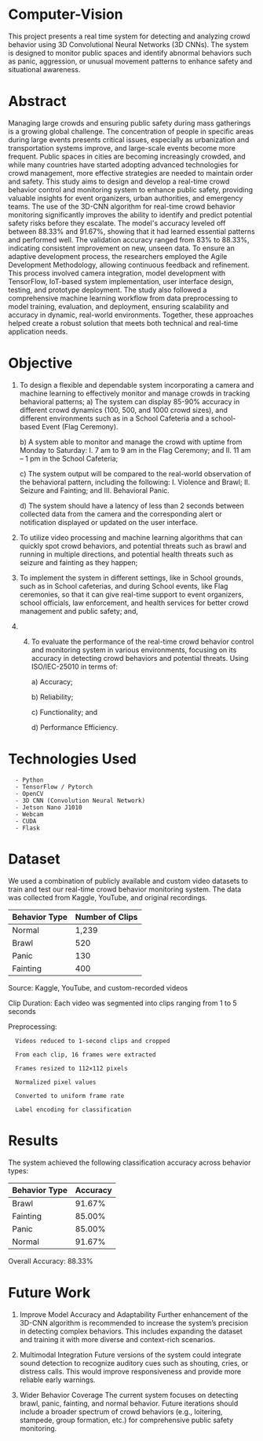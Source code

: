 # Computer-Vision
This project presents a real time system for detecting and analyzing crowd behavior using 3D Convolutional Neural Networks (3D CNNs). The system is designed to monitor public spaces and identify abnormal behaviors such as panic, aggression, or unusual movement patterns to enhance safety and situational awareness.

# Abstract
Managing large crowds and ensuring public safety during mass gatherings is a growing global challenge. The concentration of people in specific areas during large events presents critical issues, especially as urbanization and transportation systems improve, and large-scale events become more frequent. Public spaces in cities are becoming increasingly crowded, and while many countries have started adopting advanced technologies for crowd management, more effective strategies are needed to maintain order and safety. This study aims to design and develop a real-time crowd behavior control and monitoring system to enhance public safety, providing valuable insights for event organizers, urban authorities, and emergency teams. The use of the 3D-CNN algorithm for real-time crowd behavior monitoring significantly improves the ability to identify and predict potential safety risks before they escalate. The model's accuracy leveled off between 88.33% and 91.67%, showing that it had learned essential patterns and performed well. The validation accuracy ranged from 83% to 88.33%, indicating consistent improvement on new, unseen data. To ensure an adaptive development process, the researchers employed the Agile Development Methodology, allowing continuous feedback and refinement. This process involved camera integration, model development with TensorFlow, IoT-based system implementation, user interface design, testing, and prototype deployment. The study also followed a comprehensive machine learning workflow from data preprocessing to model training, evaluation, and deployment, ensuring scalability and accuracy in dynamic, real-world environments. Together, these approaches helped create a robust solution that meets both technical and real-time application needs.

# Objective
1. To design a flexible and dependable system incorporating a camera and machine learning to effectively monitor and manage crowds in tracking behavioral patterns;
      a) The system can display 85-90% accuracy in different crowd dynamics (100, 500, and 1000 crowd sizes), and different environments such as in a       School Cafeteria and a school-based Event (Flag Ceremony).
   
      b) A system able to monitor and manage the crowd with uptime from Monday to Saturday:
      I. 7 am to 9 am in the Flag Ceremony; and
      II. 11 am – 1 pm in the School Cafeteria;
      
      c) The system output will be compared to the real-world observation of the behavioral pattern, including the following:
      I. Violence and Brawl;
      II. Seizure and Fainting; and
      III. Behavioral Panic.
      
      d) The system should have a latency of less than 2 seconds between collected data from the camera and the corresponding alert or notification         displayed or updated on the user interface.

2. To utilize video processing and machine learning algorithms that can quickly spot crowd behaviors, and potential threats such as brawl and running in multiple directions, and potential health threats such as seizure and fainting as they happen;
   
3. To implement the system in different settings, like in School grounds, such as in School cafeterias, and during School events, like Flag ceremonies, so that it can give real-time support to event organizers, school officials, law enforcement, and health services for better crowd management and public safety; and,

4. 4. To evaluate the performance of the real-time crowd behavior control and monitoring system in various environments, focusing on its accuracy in detecting crowd behaviors and potential threats. Using ISO/IEC-25010 in terms of:
   
      a) Accuracy;
      
      b) Reliability;
      
      c) Functionality; and
      
      d) Performance Efficiency.

# Technologies Used
      - Python
      - TensorFlow / Pytorch
      - OpenCV
      - 3D CNN (Convolution Neural Network)
      - Jetson Nano J1010
      - Webcam
      - CUDA
      - Flask

# Dataset
We used a combination of publicly available and custom video datasets to train and test our real-time crowd behavior monitoring system. The data was collected from Kaggle, YouTube, and original recordings.


| Behavior Type | Number of Clips    |
| ------------- | ------------------ |
| Normal        | 1,239              |
| Brawl         | 520                |
| Panic         | 130                |
| Fainting      | 400                |


Source: Kaggle, YouTube, and custom-recorded videos

Clip Duration: Each video was segmented into clips ranging from 1 to 5 seconds

Preprocessing:

      Videos reduced to 1-second clips and cropped
      
      From each clip, 16 frames were extracted
      
      Frames resized to 112×112 pixels
      
      Normalized pixel values
      
      Converted to uniform frame rate
      
      Label encoding for classification
      

# Results
The system achieved the following classification accuracy across behavior types:

| Behavior Type | Accuracy |
| ------------- | -------- |
| Brawl         | 91.67%   |
| Fainting      | 85.00%   |
| Panic         | 85.00%   |
| Normal        | 91.67%   |

Overall Accuracy: 88.33%

# Future Work

1. Improve Model Accuracy and Adaptability
Further enhancement of the 3D-CNN algorithm is recommended to increase the system’s precision in detecting complex behaviors. This includes expanding the dataset and training it with more diverse and context-rich scenarios.

2. Multimodal Integration
Future versions of the system could integrate sound detection to recognize auditory cues such as shouting, cries, or distress calls. This would improve responsiveness and provide more reliable early warnings.

3. Wider Behavior Coverage
The current system focuses on detecting brawl, panic, fainting, and normal behavior. Future iterations should include a broader spectrum of crowd behaviors (e.g., loitering, stampede, group formation, etc.) for comprehensive public safety monitoring.
